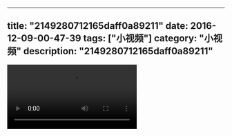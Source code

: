 
---
title: "2149280712165daff0a89211"
date: 2016-12-09-00-47-39
tags: ["小视频"]
category: "小视频"
description: "2149280712165daff0a89211"
---
<video src="http://ohtsqip0g.bkt.clouddn.com/2149280712165daff0a89211.mp4" controls="controls"></video>
